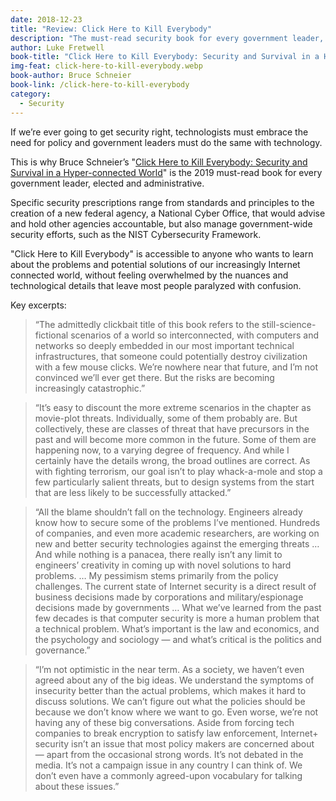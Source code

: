 ```yaml
---
date: 2018-12-23
title: "Review: Click Here to Kill Everybody"
description: "The must-read security book for every government leader, elected and administrative."
author: Luke Fretwell
book-title: "Click Here to Kill Everybody: Security and Survival in a Hyper-connected World"
img-feat: click-here-to-kill-everybody.webp
book-author: Bruce Schneier
book-link: /click-here-to-kill-everybody
category:
  - Security
---
```


If we’re ever going to get security right, technologists must embrace the need for policy and government leaders must do the same with technology.

This is why Bruce Schneier’s "[Click Here to Kill Everybody: Security and Survival in a Hyper-connected World](/books/click-here-to-kill-everybody)" is the 2019 must-read book for every government leader, elected and administrative.

Specific security prescriptions range from standards and principles to the creation of a new federal agency, a National Cyber Office, that would advise and hold other agencies accountable, but also manage government-wide security efforts, such as the NIST Cybersecurity Framework.

"Click Here to Kill Everybody" is accessible to anyone who wants to learn about the problems and potential solutions of our increasingly Internet connected world, without feeling overwhelmed by the nuances and technological details that leave most people paralyzed with confusion.

Key excerpts:

> “The admittedly clickbait title of this book refers to the still-science-fictional scenarios of a world so interconnected, with computers and networks so deeply embedded in our most important technical infrastructures, that someone could potentially destroy civilization with a few mouse clicks. We’re nowhere near that future, and I’m not convinced we’ll ever get there. But the risks are becoming increasingly catastrophic.”

> “It’s easy to discount the more extreme scenarios in the chapter as movie-plot threats. Individually, some of them probably are. But collectively, these are classes of threat that have precursors in the past and will become more common in the future. Some of them are happening now, to a varying degree of frequency. And while I certainly have the details wrong, the broad outlines are correct. As with fighting terrorism, our goal isn’t to play whack-a-mole and stop a few particularly salient threats, but to design systems from the start that are less likely to be successfully attacked.”

> “All the blame shouldn’t fall on the technology. Engineers already know how to secure some of the problems I’ve mentioned. Hundreds of companies, and even more academic researchers, are working on new and better security technologies against the emerging threats … And while nothing is a panacea, there really isn’t any limit to engineers’ creativity in coming up with novel solutions to hard problems. … My pessimism stems primarily from the policy challenges. The current state of Internet security is a direct result of business decisions made by corporations and military/espionage decisions made by governments … What we’ve learned from the past few decades is that computer security is more a human problem that a technical problem. What’s important is the law and economics, and the psychology and sociology — and what’s critical is the politics and governance.”

> “I’m not optimistic in the near term. As a society, we haven’t even agreed about any of the big ideas. We understand the symptoms of insecurity better than the actual problems, which makes it hard to discuss solutions. We can’t figure out what the policies should be because we don’t know where we want to go. Even worse, we’re not having any of these big conversations. Aside from forcing tech companies to break encryption to satisfy law enforcement, Internet+ security isn’t an issue that most policy makers are concerned about — apart from the occasional strong words. It’s not debated in the media. It’s not a campaign issue in any country I can think of. We don’t even have a commonly agreed-upon vocabulary for talking about these issues.”
